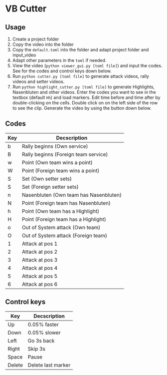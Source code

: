 # VB Cutter
## Usage

1. Create a project folder
2. Copy the video into the folder
3. Copy the `default.toml` into the folder and adapt project folder and input_video
4. Adapt other parameters in the `toml` if needed.
5. View the video (`python viewer_gui.py [toml file]`) and input the codes. See for the codes and control keys down below.
6. Run `python cutter.py [toml file]` to generate attack videos, rally videos and setter videos.
7. Run `python highlight_cutter.py [toml file]` to generate Highlights, Nasenbluten and other videos. Enter the codes you want to see in the textbox (default `Hh`) and load markers. Edit time before and time after by double-clicking on the cells. Double click on on the left side of the row to see the clip. Generate the video by using the button down below. 

## Codes

| Key | Decscription|
|----------------|---------|
| b | Rally beginns (Own service) |
| B | Rally beginns (Foreign team service)|
| w | Point (Own team wins a point) |
| W | Point (Foreign team wins a point)|
| S | Set (Own setter sets) |
| S | Set (Foreign setter sets)|
| n | Nasenbluten (Own team has Nasenbluten) |
| N | Point (Foreign team has Nasenbluten)|
| h | Point (Own team has a Highlight) |
| H | Point (Foreign team has a Highlight) |
| o | Out of System attack (Own team) |
| O | Out of System attack (Foreign team)|
| 1 | Attack at pos 1 |
| 2 | Attack at pos 2 |
| 3 | Attack at pos 3 |
| 4 | Attack at pos 4 |
| 5 | Attack at pos 5 |
| 6 | Attack at pos 6 |



## Control keys
| Key | Decscription|
|----------------|---------|
| Up | 0.05% faster |
| Down | 0.05% slower |
| Left | Go 3s back |
| Right | Skip 3s |
| Space | Pause |
| Delete | Delete last marker |